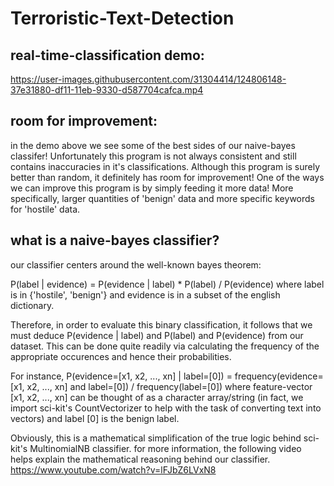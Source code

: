 # Terroristic-Text-Detection

## real-time-classification demo:

https://user-images.githubusercontent.com/31304414/124806148-37e31880-df11-11eb-9330-d587704cafca.mp4

## room for improvement:

in the demo above we see some of the best sides of our naive-bayes classifer! Unfortunately this program is not always consistent and still contains inaccuracies in it's classifications. 
Although this program is surely better than random, it definitely has room for improvement! One of the ways we can improve this program is by simply feeding it more data!
More specifically, larger quantities of 'benign' data and more specific keywords for 'hostile' data. 

## what is a naive-bayes classifier?

our classifier centers around the well-known bayes theorem:

P(label | evidence) = P(evidence | label) * P(label) / P(evidence) where label is in {'hostile', 'benign'} and evidence is in a subset of the english dictionary.

Therefore, in order to evaluate this binary classification, it follows that we must deduce P(evidence | label) and P(label) and P(evidence) from our dataset.
This can be done quite readily via calculating the frequency of the appropriate occurences and hence their probabilities.

For instance, P(evidence=[x1, x2, ..., xn] | label=[0]) = frequency(evidence=[x1, x2, ..., xn] and label=[0]) / frequency(label=[0]) where feature-vector [x1, x2, ..., xn] can be thought of as a character array/string (in fact, we import sci-kit's CountVectorizer to help with the task of converting text into vectors) and label [0] is the benign label.

Obviously, this is a mathematical simplification of the true logic behind sci-kit's MultinomialNB classifier.
for more information, the following video helps explain the mathematical reasoning behind our classifier.
https://www.youtube.com/watch?v=lFJbZ6LVxN8

